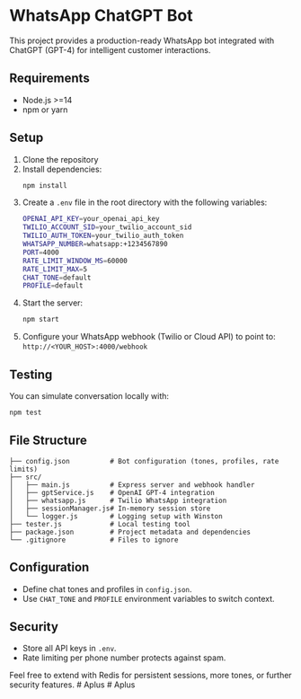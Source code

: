 # WhatsApp ChatGPT Bot

This project provides a production-ready WhatsApp bot integrated with ChatGPT (GPT-4) for intelligent customer interactions.

## Requirements
- Node.js >=14
- npm or yarn

## Setup
1. Clone the repository
2. Install dependencies:
   ```bash
   npm install
   ```
3. Create a `.env` file in the root directory with the following variables:
   ```bash
   OPENAI_API_KEY=your_openai_api_key
   TWILIO_ACCOUNT_SID=your_twilio_account_sid
   TWILIO_AUTH_TOKEN=your_twilio_auth_token
   WHATSAPP_NUMBER=whatsapp:+1234567890
   PORT=4000
   RATE_LIMIT_WINDOW_MS=60000
   RATE_LIMIT_MAX=5
   CHAT_TONE=default
   PROFILE=default
   ```
4. Start the server:
   ```bash
   npm start
   ```
5. Configure your WhatsApp webhook (Twilio or Cloud API) to point to:
   `http://<YOUR_HOST>:4000/webhook`

## Testing
You can simulate conversation locally with:
```bash
npm test
```

## File Structure
```
├── config.json          # Bot configuration (tones, profiles, rate limits)
├── src/
│   ├── main.js          # Express server and webhook handler
│   ├── gptService.js    # OpenAI GPT-4 integration
│   ├── whatsapp.js      # Twilio WhatsApp integration
│   ├── sessionManager.js# In-memory session store
│   └── logger.js        # Logging setup with Winston
├── tester.js            # Local testing tool
├── package.json         # Project metadata and dependencies
└── .gitignore           # Files to ignore
```

## Configuration
- Define chat tones and profiles in `config.json`.
- Use `CHAT_TONE` and `PROFILE` environment variables to switch context.

## Security
- Store all API keys in `.env`.
- Rate limiting per phone number protects against spam.

Feel free to extend with Redis for persistent sessions, more tones, or further security features. #   A p l u s 
 
 #   A p l u s 
 
 